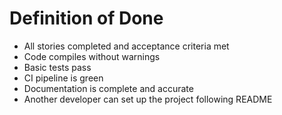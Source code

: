 # Definition of Done
- All stories completed and acceptance criteria met
- Code compiles without warnings
- Basic tests pass
- CI pipeline is green
- Documentation is complete and accurate
- Another developer can set up the project following README